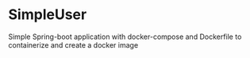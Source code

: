 # SimpleUser

Simple Spring-boot application with docker-compose and Dockerfile to containerize and create a docker image
